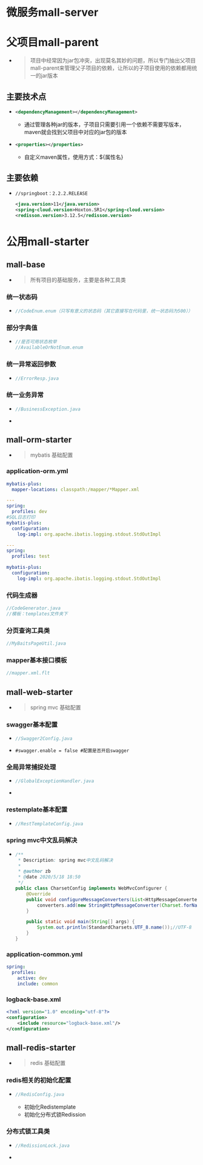 # 微服务mall-server

# 父项目mall-parent

- >  项目中经常因为jar包冲突，出现莫名其妙的问题，所以专门抽出父项目mall-parent来管理父子项目的依赖，让所以的子项目使用的依赖都用统一的jar版本



## 主要技术点

- ```xml
  <dependencyManagement></dependencyManagement>
  ```

  - 通过<dependencyManagement>管理各种jar的版本，子项目只需要引用一个依赖不需要写版本，maven就会找到父项目中对应的jar包的版本

- ```xml
  <properties></properties>
  ```

  - 自定义maven属性，使用方式：${属性名}

## 主要依赖

- ```xml
  //springboot：2.2.2.RELEASE
  
  <java.version>11</java.version>
  <spring-cloud.version>Hoxton.SR1</spring-cloud.version>
  <redisson.version>3.12.5</redisson.version>
  ```

# 公用mall-starter

## mall-base

- > 所有项目的基础服务，主要是各种工具类


### 统一状态码

- ```java
  //CodeEnum.enum（只写有意义的状态码（其它直接写在代码里，统一状态码为500））
  ```

### 部分字典值

- ```java
  //是否可用状态枚举
  //AvailableOrNotEnum.enum
  ```


### 统一异常返回参数

- ```java
  //ErrorResp.java
  ```

### 统一业务异常

- ```java
  //BusinessException.java
  ```

- 

## mall-orm-starter

- >  mybatis 基础配置

### application-orm.yml

```yaml
mybatis-plus:
  mapper-locations: classpath:/mapper/*Mapper.xml

---
spring:
  profiles: dev
#SQL日志打印
mybatis-plus:
  configuration:
    log-impl: org.apache.ibatis.logging.stdout.StdOutImpl

---
spring:
  profiles: test

mybatis-plus:
  configuration:
    log-impl: org.apache.ibatis.logging.stdout.StdOutImpl

```

### 代码生成器

```java
//CodeGenerator.java
//模板：templates文件夹下
```

### 分页查询工具类

```java
//MyBaitsPageUtil.java
```

### mapper基本接口模板

```java
//mapper.xml.flt
```



## mall-web-starter

- > spring mvc 基础配置

### swagger基本配置

- ```java
  //Swagger2Config.java
  ```

- ```properties
  #swagger.enable = false #配置是否开启swagger
  ```

### 全局异常捕捉处理

- ```java
  //GlobalExceptionHandler.java
  ```

- 

### restemplate基本配置

- ```java
  //RestTemplateConfig.java
  ```

### spring mvc中文乱码解决

- ```java
  /**
   * Description: spring mvc中文乱码解决
   *
   * @author zb
   * @date 2020/5/18 18:50
   */
  public class CharsetConfig implements WebMvcConfigurer {
      @Override
      public void configureMessageConverters(List<HttpMessageConverter<?>> converters) {
          converters.add(new StringHttpMessageConverter(Charset.forName(StandardCharsets.UTF_8.name())));
      }
  
      public static void main(String[] args) {
          System.out.println(StandardCharsets.UTF_8.name());//UTF-8
      }
  }
  
  ```


### application-common.yml

```yaml
spring:
  profiles:
    active: dev
    include: common
```



### logback-base.xml

```xml
<?xml version="1.0" encoding="utf-8"?>
<configuration>
	<include resource="logback-base.xml"/>
</configuration>
```



## mall-redis-starter

- >  redis 基础配置


### redis相关的初始化配置

- ```java
  //RedisConfig.java
  ```

  - 初始化Redistemplate
  - 初始化分布式锁Redission

### 分布式锁工具类 

- ```java
  //RedissionLock.java
  ```

- 